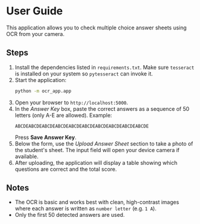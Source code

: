 # User Guide

This application allows you to check multiple choice answer sheets using OCR from your camera.

## Steps

1. Install the dependencies listed in `requirements.txt`. Make sure `tesseract` is installed on your system so `pytesseract` can invoke it.
2. Start the application:
   ```bash
   python -m ocr_app.app
   ```
3. Open your browser to `http://localhost:5000`.
4. In the *Answer Key* box, paste the correct answers as a sequence of 50 letters (only A-E are allowed). Example:
   ```
   ABCDEABCDEABCDEABCDEABCDEABCDEABCDEABCDEABCDEABCDE
   ```
   Press **Save Answer Key**.
5. Below the form, use the *Upload Answer Sheet* section to take a photo of the student's sheet. The input field will open your device camera if available.
6. After uploading, the application will display a table showing which questions are correct and the total score.

## Notes
- The OCR is basic and works best with clean, high-contrast images where each answer is written as `number letter` (e.g. `1 A`).
- Only the first 50 detected answers are used.
